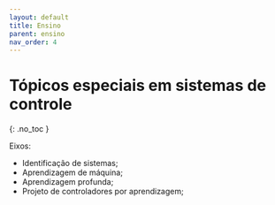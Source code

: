 ```yaml
---
layout: default
title: Ensino
parent: ensino
nav_order: 4
---
```


# Tópicos especiais em sistemas de controle
{: .no_toc }

Eixos:

- Identificação de sistemas;
- Aprendizagem de máquina;
- Aprendizagem profunda;
- Projeto de controladores por aprendizagem;